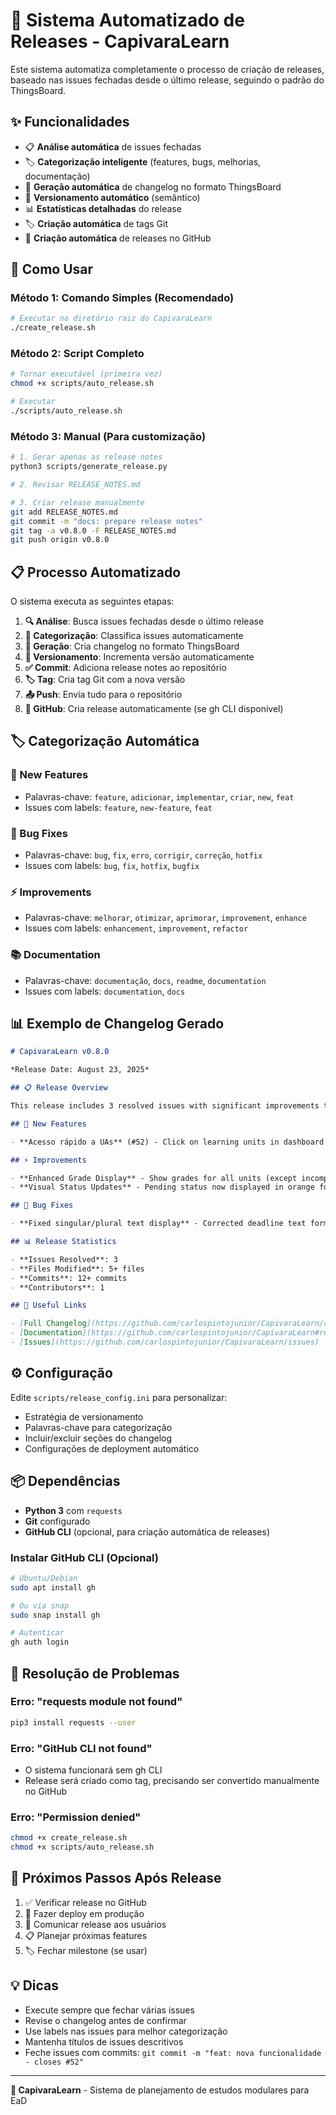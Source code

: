 # 🚀 Sistema Automatizado de Releases - CapivaraLearn

Este sistema automatiza completamente o processo de criação de releases, baseado nas issues fechadas desde o último release, seguindo o padrão do ThingsBoard.

## ✨ Funcionalidades

- 📋 **Análise automática** de issues fechadas
- 🏷️ **Categorização inteligente** (features, bugs, melhorias, documentação)
- 📝 **Geração automática** de changelog no formato ThingsBoard
- 🔢 **Versionamento automático** (semântico)
- 📊 **Estatísticas detalhadas** do release
- 🏷️ **Criação automática** de tags Git
- 🐙 **Criação automática** de releases no GitHub

## 🚀 Como Usar

### Método 1: Comando Simples (Recomendado)

```bash
# Executar no diretório raiz do CapivaraLearn
./create_release.sh
```

### Método 2: Script Completo

```bash
# Tornar executável (primeira vez)
chmod +x scripts/auto_release.sh

# Executar
./scripts/auto_release.sh
```

### Método 3: Manual (Para customização)

```bash
# 1. Gerar apenas as release notes
python3 scripts/generate_release.py

# 2. Revisar RELEASE_NOTES.md

# 3. Criar release manualmente
git add RELEASE_NOTES.md
git commit -m "docs: prepare release notes"
git tag -a v0.8.0 -F RELEASE_NOTES.md
git push origin v0.8.0
```

## 📋 Processo Automatizado

O sistema executa as seguintes etapas:

1. **🔍 Análise**: Busca issues fechadas desde o último release
2. **📂 Categorização**: Classifica issues automaticamente
3. **📝 Geração**: Cria changelog no formato ThingsBoard
4. **🔢 Versionamento**: Incrementa versão automaticamente
5. **✅ Commit**: Adiciona release notes ao repositório
6. **🏷️ Tag**: Cria tag Git com a nova versão
7. **📤 Push**: Envia tudo para o repositório
8. **🐙 GitHub**: Cria release automaticamente (se gh CLI disponível)

## 🏷️ Categorização Automática

### 🚀 New Features
- Palavras-chave: `feature`, `adicionar`, `implementar`, `criar`, `new`, `feat`
- Issues com labels: `feature`, `new-feature`, `feat`

### 🐛 Bug Fixes  
- Palavras-chave: `bug`, `fix`, `erro`, `corrigir`, `correção`, `hotfix`
- Issues com labels: `bug`, `fix`, `hotfix`, `bugfix`

### ⚡ Improvements
- Palavras-chave: `melhorar`, `otimizar`, `aprimorar`, `improvement`, `enhance`
- Issues com labels: `enhancement`, `improvement`, `refactor`

### 📚 Documentation
- Palavras-chave: `documentação`, `docs`, `readme`, `documentation`
- Issues com labels: `documentation`, `docs`

## 📊 Exemplo de Changelog Gerado

```markdown
# CapivaraLearn v0.8.0

*Release Date: August 23, 2025*

## 📋 Release Overview

This release includes 3 resolved issues with significant improvements to user experience, new features, and important bug fixes.

## 🚀 New Features

- **Acesso rápido a UAs** (#52) - Click on learning units in dashboard to edit directly

## ⚡ Improvements

- **Enhanced Grade Display** - Show grades for all units (except incomplete with zero grade)
- **Visual Status Updates** - Pending status now displayed in orange for better visibility

## 🐛 Bug Fixes

- **Fixed singular/plural text display** - Corrected deadline text formatting

## 📊 Release Statistics

- **Issues Resolved**: 3
- **Files Modified**: 5+ files  
- **Commits**: 12+ commits
- **Contributors**: 1

## 🔗 Useful Links

- [Full Changelog](https://github.com/carlospintojunior/CapivaraLearn/compare/v0.7.1...v0.8.0)
- [Documentation](https://github.com/carlospintojunior/CapivaraLearn#readme)
- [Issues](https://github.com/carlospintojunior/CapivaraLearn/issues)
```

## ⚙️ Configuração

Edite `scripts/release_config.ini` para personalizar:

- Estratégia de versionamento
- Palavras-chave para categorização
- Incluir/excluir seções do changelog
- Configurações de deployment automático

## 📦 Dependências

- **Python 3** com `requests`
- **Git** configurado
- **GitHub CLI** (opcional, para criação automática de releases)

### Instalar GitHub CLI (Opcional)

```bash
# Ubuntu/Debian
sudo apt install gh

# Ou via snap
sudo snap install gh

# Autenticar
gh auth login
```

## 🔧 Resolução de Problemas

### Erro: "requests module not found"
```bash
pip3 install requests --user
```

### Erro: "GitHub CLI not found"
- O sistema funcionará sem gh CLI
- Release será criado como tag, precisando ser convertido manualmente no GitHub

### Erro: "Permission denied"
```bash
chmod +x create_release.sh
chmod +x scripts/auto_release.sh
```

## 🚀 Próximos Passos Após Release

1. ✅ Verificar release no GitHub
2. 🔄 Fazer deploy em produção  
3. 📢 Comunicar release aos usuários
4. 📋 Planejar próximas features
5. 🏷️ Fechar milestone (se usar)

## 💡 Dicas

- Execute sempre que fechar várias issues
- Revise o changelog antes de confirmar
- Use labels nas issues para melhor categorização
- Mantenha títulos de issues descritivos
- Feche issues com commits: `git commit -m "feat: nova funcionalidade - closes #52"`

---

**🐾 CapivaraLearn** - Sistema de planejamento de estudos modulares para EaD
